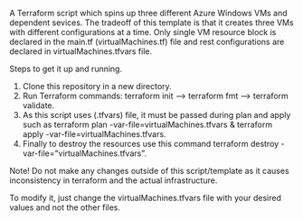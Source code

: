 A Terraform script which spins up three different Azure Windows VMs and dependent sevices.
The tradeoff of this template is that it creates three VMs with different configurations at a time. Only single VM resource block is declared in the main.tf (virtualMachines.tf) file and rest configurations are declared in virtualMachines.tfvars file.


Steps to get it up and running.
1. Clone this repository in a new directory.
2. Run Terraform commands: terraform init --> terraform fmt --> terraform validate.
3. As this script uses (.tfvars) file, it must be passed during plan and apply such as terraform plan -var-file=virtualMachines.tfvars & terraform apply -var-file=virtualMachines.tfvars.
4. Finally to destroy the resources use this command terraform destroy -var-file="virtualMachines.tfvars".

Note!
Do not make any changes outside of this script/template as it causes inconsistency in terraform and the actual infrastructure.

To modify it, just change the virtualMachines.tfvars file with your desired values and not the other files.

